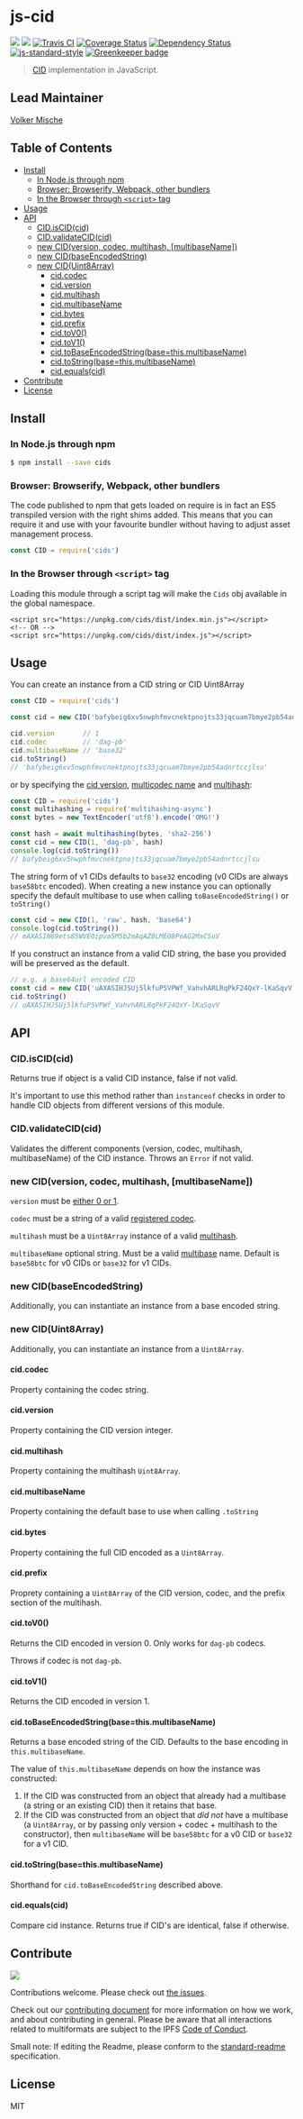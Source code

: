 # js-cid  <!-- omit in toc -->

[![](https://img.shields.io/badge/made%20by-Protocol%20Labs-blue.svg?style=flat-square)](http://protocol.ai/)
[![](https://img.shields.io/badge/freenode-%23ipfs-blue.svg?style=flat-square)](http://webchat.freenode.net/?channels=%23ipfs)
[![Travis CI](https://flat.badgen.net/travis/multiformats/js-cid)](https://travis-ci.com/multiformats/js-cid)
[![Coverage Status](https://coveralls.io/repos/github/multiformats/js-cid/badge.svg?branch=master)](https://coveralls.io/github/multiformats/js-cid?branch=master)
[![Dependency Status](https://david-dm.org/multiformats/js-cid.svg?style=flat-square)](https://david-dm.org/multiformats/js-cid)
[![js-standard-style](https://img.shields.io/badge/code%20style-standard-brightgreen.svg?style=flat-square)](https://github.com/feross/standard)
[![Greenkeeper badge](https://badges.greenkeeper.io/multiformats/js-cid.svg)](https://greenkeeper.io/)

> [CID](https://github.com/multiformats/cid) implementation in JavaScript.

## Lead Maintainer   <!-- omit in toc -->

[Volker Mische](https://github.com/vmx)

## Table of Contents   <!-- omit in toc -->

- [Install](#install)
  - [In Node.js through npm](#in-nodejs-through-npm)
  - [Browser: Browserify, Webpack, other bundlers](#browser-browserify-webpack-other-bundlers)
  - [In the Browser through `<script>` tag](#in-the-browser-through-script-tag)
- [Usage](#usage)
- [API](#api)
  - [CID.isCID(cid)](#cidiscidcid)
  - [CID.validateCID(cid)](#cidvalidatecidcid)
  - [new CID(version, codec, multihash, [multibaseName])](#new-cidversion-codec-multihash-multibasename)
  - [new CID(baseEncodedString)](#new-cidbaseencodedstring)
  - [new CID(Uint8Array)](#new-ciduint8array)
    - [cid.codec](#cidcodec)
    - [cid.version](#cidversion)
    - [cid.multihash](#cidmultihash)
    - [cid.multibaseName](#cidmultibasename)
    - [cid.bytes](#cidbytes)
    - [cid.prefix](#cidprefix)
    - [cid.toV0()](#cidtov0)
    - [cid.toV1()](#cidtov1)
    - [cid.toBaseEncodedString(base=this.multibaseName)](#cidtobaseencodedstringbasethismultibasename)
    - [cid.toString(base=this.multibaseName)](#cidtostringbasethismultibasename)
    - [cid.equals(cid)](#cidequalscid)
- [Contribute](#contribute)
- [License](#license)

## Install

### In Node.js through npm

```bash
$ npm install --save cids
```

### Browser: Browserify, Webpack, other bundlers

The code published to npm that gets loaded on require is in fact an ES5 transpiled version with the right shims added. This means that you can require it and use with your favourite bundler without having to adjust asset management process.

```js
const CID = require('cids')
```

### In the Browser through `<script>` tag

Loading this module through a script tag will make the ```Cids``` obj available in the global namespace.

```
<script src="https://unpkg.com/cids/dist/index.min.js"></script>
<!-- OR -->
<script src="https://unpkg.com/cids/dist/index.js"></script>
```

## Usage

You can create an instance from a CID string or CID Uint8Array

```js
const CID = require('cids')

const cid = new CID('bafybeig6xv5nwphfmvcnektpnojts33jqcuam7bmye2pb54adnrtccjlsu')

cid.version       // 1
cid.codec         // 'dag-pb'
cid.multibaseName // 'base32'
cid.toString()
// 'bafybeig6xv5nwphfmvcnektpnojts33jqcuam7bmye2pb54adnrtccjlsu'
```

or by specifying the [cid version](https://github.com/multiformats/cid#versions), [multicodec name](https://github.com/multiformats/multicodec/blob/master/table.csv) and [multihash](https://github.com/multiformats/multihash):

```js
const CID = require('cids')
const multihashing = require('multihashing-async')
const bytes = new TextEncoder('utf8').encode('OMG!')

const hash = await multihashing(bytes, 'sha2-256')
const cid = new CID(1, 'dag-pb', hash)
console.log(cid.toString())
// bafybeig6xv5nwphfmvcnektpnojts33jqcuam7bmye2pb54adnrtccjlsu
```

The string form of v1 CIDs defaults to `base32` encoding (v0 CIDs are always `base58btc` encoded). When creating a new instance you can optionally specify the default multibase to use when calling `toBaseEncodedString()` or `toString()`


```js
const cid = new CID(1, 'raw', hash, 'base64')
console.log(cid.toString())
// mAXASIN69ets85WVE0ipva5M5b2mAqAZ8LME08PeAG2MxCSuV
```

If you construct an instance from a valid CID string, the base you provided will be preserved as the default.

```js
// e.g. a base64url encoded CID
const cid = new CID('uAXASIHJSUj5lkfuP5VPWf_VahvhARLRqPkF24QxY-lKaSqvV')
cid.toString()
// uAXASIHJSUj5lkfuP5VPWf_VahvhARLRqPkF24QxY-lKaSqvV
```


## API

### CID.isCID(cid)

Returns true if object is a valid CID instance, false if not valid.

It's important to use this method rather than `instanceof` checks in
order to handle CID objects from different versions of this module.

### CID.validateCID(cid)

Validates the different components (version, codec, multihash, multibaseName) of the CID
instance. Throws an `Error` if not valid.

### new CID(version, codec, multihash, [multibaseName])

`version` must be [either 0 or 1](https://github.com/multiformats/cid#versions).

`codec` must be a string of a valid [registered codec](https://github.com/multiformats/multicodec/blob/master/table.csv).

`multihash` must be a `Uint8Array` instance of a valid [multihash](https://github.com/multiformats/multihash).

`multibaseName` optional string. Must be a valid [multibase](https://github.com/multiformats/multibase/blob/master/multibase.csv) name. Default is `base58btc` for v0 CIDs or `base32` for v1 CIDs.

### new CID(baseEncodedString)

Additionally, you can instantiate an instance from a base encoded
string.

### new CID(Uint8Array)

Additionally, you can instantiate an instance from a `Uint8Array`.

#### cid.codec

Property containing the codec string.

#### cid.version

Property containing the CID version integer.

#### cid.multihash

Property containing the multihash `Uint8Array`.

#### cid.multibaseName

Property containing the default base to use when calling `.toString`

#### cid.bytes

Property containing the full CID encoded as a `Uint8Array`.

#### cid.prefix

Proprety containing a `Uint8Array` of the CID version, codec, and the prefix
section of the multihash.

#### cid.toV0()

Returns the CID encoded in version 0. Only works for `dag-pb` codecs.

Throws if codec is not `dag-pb`.

#### cid.toV1()

Returns the CID encoded in version 1.

#### cid.toBaseEncodedString(base=this.multibaseName)

Returns a base encoded string of the CID. Defaults to the base encoding in `this.multibaseName`.

The value of `this.multibaseName` depends on how the instance was constructed:

1. If the CID was constructed from an object that already had a multibase (a string or an existing CID) then it retains that base.
2. If the CID was constructed from an object that _did not_ have a multibase (a `Uint8Array`, or by passing only version + codec + multihash to the constructor), then `multibaseName` will be `base58btc` for a v0 CID or `base32` for a v1 CID.

#### cid.toString(base=this.multibaseName)

Shorthand for `cid.toBaseEncodedString` described above.

#### cid.equals(cid)

Compare cid instance. Returns true if CID's are identical, false if
otherwise.

## Contribute

[![](https://cdn.rawgit.com/jbenet/contribute-ipfs-gif/master/img/contribute.gif)](https://github.com/ipfs/community/blob/master/contributing.md)

Contributions welcome. Please check out [the issues](https://github.com/multiformats/js-cid/issues).

Check out our [contributing document](https://github.com/ipfs/community/blob/master/CONTRIBUTING_JS.md) for more information on how we work, and about contributing in general. Please be aware that all interactions related to multiformats are subject to the IPFS [Code of Conduct](https://github.com/ipfs/community/blob/master/code-of-conduct.md).

Small note: If editing the Readme, please conform to the [standard-readme](https://github.com/RichardLitt/standard-readme) specification.

## License

MIT
